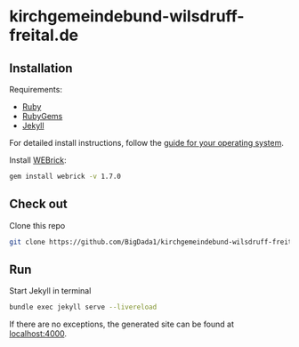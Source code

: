 # kirchgemeindebund-wilsdruff-freital.de

## Installation

Requirements:
- [Ruby](https://www.ruby-lang.org/en/downloads/)
- [RubyGems](https://rubygems.org/pages/download)
- [Jekyll](https://jekyllrb.com/)

For detailed install instructions, follow the [guide for your operating system](https://jekyllrb.com/docs/installation/#guides).

Install [WEBrick](https://rubygems.org/gems/webrick/versions/1.7.0):
```bash
gem install webrick -v 1.7.0
```

## Check out

Clone this repo
```bash
git clone https://github.com/BigDada1/kirchgemeindebund-wilsdruff-freital.de.git
```

## Run

Start Jekyll in terminal
```bash
bundle exec jekyll serve --livereload
```
If there are no exceptions, the generated site can be found at [localhost:4000](http://localhoast:4000).